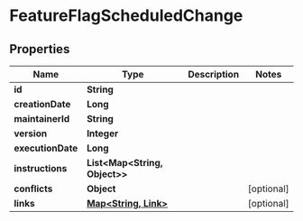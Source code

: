 

# FeatureFlagScheduledChange


## Properties

Name | Type | Description | Notes
------------ | ------------- | ------------- | -------------
**id** | **String** |  | 
**creationDate** | **Long** |  | 
**maintainerId** | **String** |  | 
**version** | **Integer** |  | 
**executionDate** | **Long** |  | 
**instructions** | **List&lt;Map&lt;String, Object&gt;&gt;** |  | 
**conflicts** | **Object** |  |  [optional]
**links** | [**Map&lt;String, Link&gt;**](Link.md) |  |  [optional]



